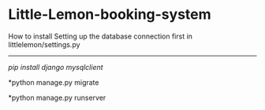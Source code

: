 # Little-Lemon-booking-system

How to install
Setting up the database connection first in littlelemon/settings.py

---

*pip install django mysqlclient*

*python manage.py migrate

*python manage.py runserver
